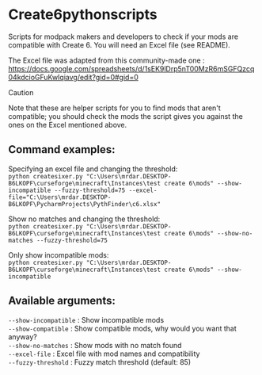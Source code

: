 # Create6pythonscripts
Scripts for modpack makers and developers to check if your mods are compatible with Create 6. You will need an Excel file (see README).

The Excel file was adapted from this community-made one :  
https://docs.google.com/spreadsheets/d/1sEK9lDrp5nT00MzR6mSGFQzcq04kdcioGFuKwIqiavg/edit?gid=0#gid=0

> [!CAUTION]
> Note that these are helper scripts for you to find mods that aren't compatible; you should check the mods the script gives you against the ones on the Excel mentioned above.  

## Command examples:  
Specifying an excel file and changing the threshold:  
`python createsixer.py "C:\Users\mrdar.DESKTOP-B6LKOPF\curseforge\minecraft\Instances\test create 6\mods" --show-incompatible --fuzzy-threshold=75 --excel-file="C:\Users\mrdar.DESKTOP-B6LKOPF\PycharmProjects\PythFinder\c6.xlsx"`  

Show no matches and changing the threshold:  
`python createsixer.py "C:\Users\mrdar.DESKTOP-B6LKOPF\curseforge\minecraft\Instances\test create 6\mods" --show-no-matches --fuzzy-threshold=75`  

Only show incompatible mods:  
`python createsixer.py "C:\Users\mrdar.DESKTOP-B6LKOPF\curseforge\minecraft\Instances\test create 6\mods" --show-incompatible`  

## Available arguments:    
`--show-incompatible` : Show incompatible mods  
`--show-compatible` : Show compatible mods, why would you want that anyway?  
`--show-no-matches` : Show mods with no match found  
`--excel-file` : Excel file with mod names and compatibility  
`--fuzzy-threshold` : Fuzzy match threshold (default: 85)  
